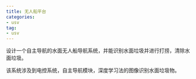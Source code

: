 ```yaml
---
title: 无人船平台 
categories:
- usv
tag:
- usv
---
```


设计一个自主导航的水面无人船导航系统，并能识别水面垃圾并进行打捞，清除水面垃圾。

该系统涉及到电控系统，自主导航模块，深度学习法的图像识别水面垃圾物。